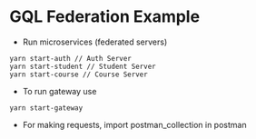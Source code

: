 # GQL Federation Example

- Run microservices (federated servers)
```
yarn start-auth // Auth Server
yarn start-student // Student Server
yarn start-course // Course Server
```

- To run gateway use
```
yarn start-gateway
```

- For making requests, import postman_collection in postman
